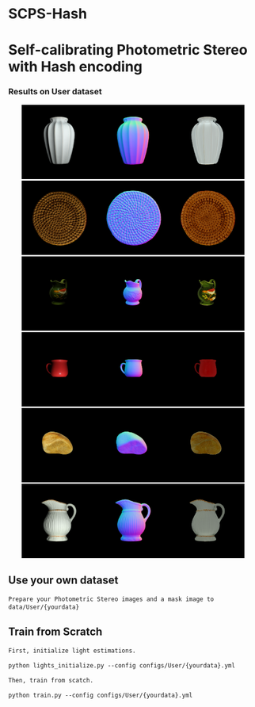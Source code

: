 # SCPS-Hash
# Self-calibrating Photometric Stereo with Hash encoding

### Results on User dataset
<p align="center">
    <img src='runs/User/bottle/rgb.png' height="150"><img src='runs/User/bottle/normals.png' height="150"><img src='runs/User/bottle/diffuse.png' height="150">
    <img src='runs/User/coaster/rgb.png' height="150"><img src='runs/User/coaster/normals.png' height="150"><img src='runs/User/coaster/diffuse.png' height="150">
    <img src='runs/User/gbottle/rgb.png' height="150"><img src='runs/User/gbottle/normals.png' height="150"><img src='runs/User/gbottle/diffuse.png' height="150">
    <img src='runs/User/mug/rgb.png' height="150"><img src='runs/User/mug/normals.png' height="150"><img src='runs/User/mug/diffuse.png' height="150">
    <img src='runs/User/stone/rgb.png' height="150"><img src='runs/User/stone/normals.png' height="150"><img src='runs/User/stone/diffuse.png' height="150">
    <img src='runs/User/wbottle/rgb.png' height="150"><img src='runs/User/wbottle/normals.png' height="150"><img src='runs/User/wbottle/diffuse.png' height="150">
</p>

## Use your own dataset
    Prepare your Photometric Stereo images and a mask image to data/User/{yourdata}

## Train from Scratch
    First, initialize light estimations.
```
python lights_initialize.py --config configs/User/{yourdata}.yml
```

    Then, train from scatch.
```
python train.py --config configs/User/{yourdata}.yml
```
